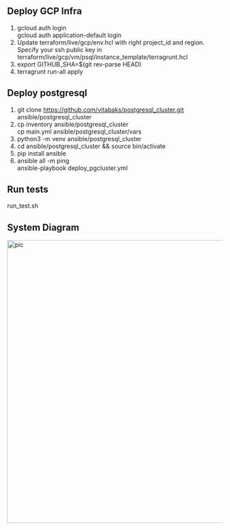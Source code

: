 ## Deploy GCP Infra 
1. gcloud auth login \
   gcloud auth application-default login
2. Update terraform/live/gcp/env.hcl with right project_id and region. 
   Specify your ssh public key in terraform/live/gcp/vm/psql/instance_template/terragrunt.hcl
3. export GITHUB_SHA=$(git rev-parse HEAD)
4. terragrunt run-all apply

## Deploy postgresql 
1. git clone https://github.com/vitabaks/postgresql_cluster.git ansible/postgresql_cluster
2. cp inventory ansible/postgresql_cluster \
   cp main.yml  ansible/postgresql_cluster/vars
3. python3 -m venv ansible/postgresql_cluster
4. cd ansible/postgresql_cluster && source bin/activate
5. pip install ansible
6. ansible all -m ping \
   ansible-playbook deploy_pgcluster.yml

## Run tests
   run_test.sh

## System Diagram

<img width="660" alt="pic" src="https://github.com/EchoL0t/revapi/assets/59018133/60a9c2aa-17b6-437a-820f-08acd04e36af">




